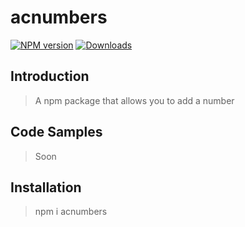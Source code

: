 # acnumbers

[![NPM version][npm-image]][npm-url]
[![Downloads][downloads-image]][downloads-url]

## Introduction

> A npm package that allows you to add a number

## Code Samples

> Soon

## Installation

> npm i acnumbers

[npm-image]: https://img.shields.io/npm/v/react-widgets.svg?style=flat-square
[npm-url]: https://www.npmjs.com/package/acnumbers
[downloads-image]: https://img.shields.io/npm/dm/react-widgets.svg?style=flat-square
[downloads-url]: https://www.npmjs.com/package/acnumbers
